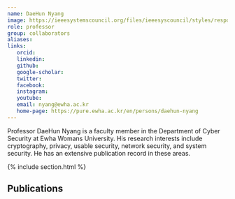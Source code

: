 ```yaml
---
name: DaeHun Nyang
image: https://ieeesystemscouncil.org/files/ieeesyscouncil/styles/responsive_4_5_760w/public/images/contacts/DaeHun%2520Nyang.png?h=debf9062&itok=EGBiFwjk
role: professor
group: collaborators
aliases:
links:
   orcid: 
   linkedin: 
   github: 
   google-scholar: 
   twitter: 
   facebook: 
   instagram: 
   youtube: 
   email: nyang@ewha.ac.kr
   home-page: https://pure.ewha.ac.kr/en/persons/daehun-nyang
---
```


Professor DaeHun Nyang is a faculty member in the Department of Cyber Security at Ewha Womans University. His research interests include cryptography, privacy, usable security, network security, and system security. He has an extensive publication record in these areas.

{% include section.html %}
## Publications
